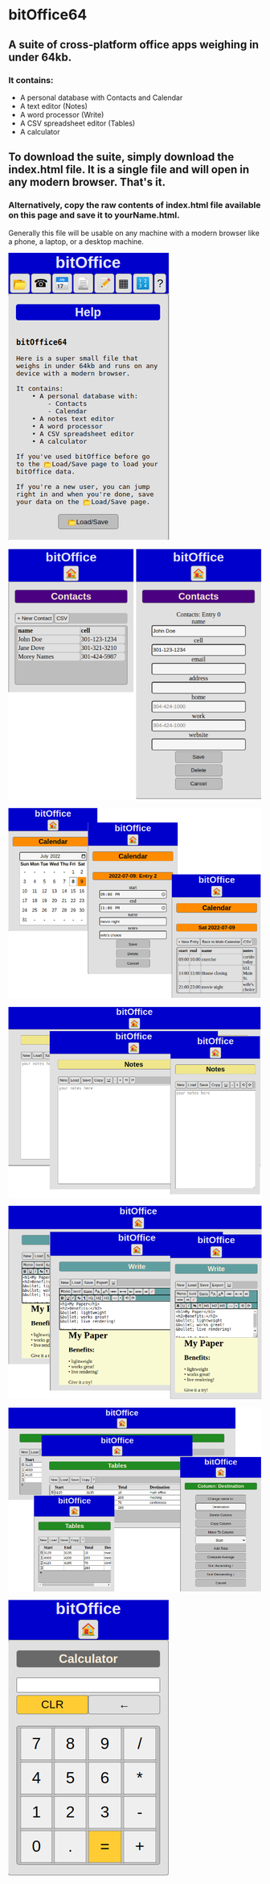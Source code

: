 # bitOffice64

## A suite of cross-platform office apps weighing in under 64kb.

### It contains:

* A personal database with Contacts and Calendar
* A text editor (Notes)
* A word processor (Write) 
* A CSV spreadsheet editor (Tables)
* A calculator

## To download the suite, simply download the index.html file.  It is a single file and will open in any modern browser.  That's it.

### Alternatively, copy the raw contents of index.html file available on this page and save it to yourName.html. 
 Generally this file will be usable on any machine with a modern browser like a phone, a laptop, or a desktop machine.

![Main Screen Screenshot](screenshot0.png)

![Contacts App Screenshot](screenshotContacts.png)

![Calendar App Screenshot](screenshotCalendar.png)

![Notes App Screenshot](screenshotNotes.png)

![Write App Screenshot](screenshotWrite.png)

![Tables App Screenshot](screenshotTables.png)

![Calculator App Screenshot](screenshotCalculator.png)
